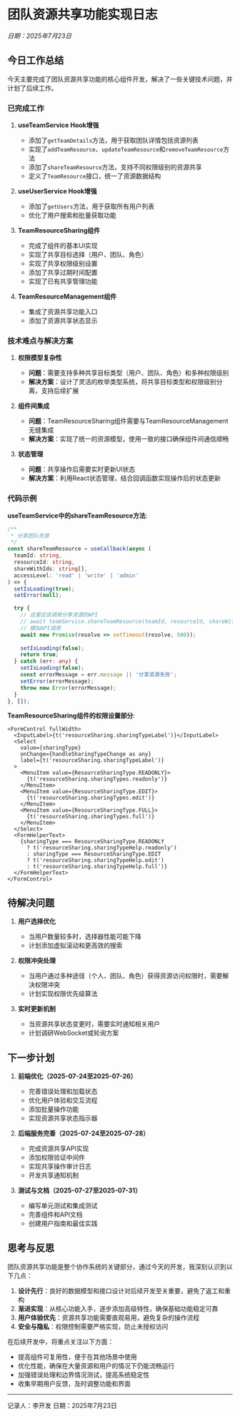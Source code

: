 # 团队资源共享功能实现日志

*日期：2025年7月23日*

## 今日工作总结

今天主要完成了团队资源共享功能的核心组件开发，解决了一些关键技术问题，并计划了后续工作。

### 已完成工作

1. **useTeamService Hook增强**
   - 添加了`getTeamDetails`方法，用于获取团队详情包括资源列表
   - 实现了`addTeamResource`、`updateTeamResource`和`removeTeamResource`方法
   - 添加了`shareTeamResource`方法，支持不同权限级别的资源共享
   - 定义了`TeamResource`接口，统一了资源数据结构

2. **useUserService Hook增强**
   - 添加了`getUsers`方法，用于获取所有用户列表
   - 优化了用户搜索和批量获取功能

3. **TeamResourceSharing组件**
   - 完成了组件的基本UI实现
   - 实现了共享目标选择（用户、团队、角色）
   - 实现了共享权限级别设置
   - 添加了共享过期时间配置
   - 实现了已有共享管理功能

4. **TeamResourceManagement组件**
   - 集成了资源共享功能入口
   - 添加了资源共享状态显示

### 技术难点与解决方案

1. **权限模型复杂性**
   - **问题**：需要支持多种共享目标类型（用户、团队、角色）和多种权限级别
   - **解决方案**：设计了灵活的枚举类型系统，将共享目标类型和权限级别分离，支持后续扩展

2. **组件间集成**
   - **问题**：TeamResourceSharing组件需要与TeamResourceManagement无缝集成
   - **解决方案**：实现了统一的资源模型，使用一致的接口确保组件间通信顺畅

3. **状态管理**
   - **问题**：共享操作后需要实时更新UI状态
   - **解决方案**：利用React状态管理，结合回调函数实现操作后的状态更新

### 代码示例

**useTeamService中的shareTeamResource方法**:
```typescript
/**
 * 分享团队资源
 */
const shareTeamResource = useCallback(async (
  teamId: string,
  resourceId: string,
  shareWithIds: string[],
  accessLevel: 'read' | 'write' | 'admin'
) => {
  setIsLoading(true);
  setError(null);

  try {
    // 这里应该调用分享资源的API
    // await teamService.shareTeamResource(teamId, resourceId, shareWithIds, accessLevel);
    // 模拟API调用
    await new Promise(resolve => setTimeout(resolve, 500));
    
    setIsLoading(false);
    return true;
  } catch (err: any) {
    setIsLoading(false);
    const errorMessage = err.message || '分享资源失败';
    setError(errorMessage);
    throw new Error(errorMessage);
  }
}, []);
```

**TeamResourceSharing组件的权限设置部分**:
```tsx
<FormControl fullWidth>
  <InputLabel>{t('resourceSharing.sharingTypeLabel')}</InputLabel>
  <Select
    value={sharingType}
    onChange={handleSharingTypeChange as any}
    label={t('resourceSharing.sharingTypeLabel')}
  >
    <MenuItem value={ResourceSharingType.READONLY}>
      {t('resourceSharing.sharingTypes.readonly')}
    </MenuItem>
    <MenuItem value={ResourceSharingType.EDIT}>
      {t('resourceSharing.sharingTypes.edit')}
    </MenuItem>
    <MenuItem value={ResourceSharingType.FULL}>
      {t('resourceSharing.sharingTypes.full')}
    </MenuItem>
  </Select>
  <FormHelperText>
    {sharingType === ResourceSharingType.READONLY
      ? t('resourceSharing.sharingTypeHelp.readonly')
      : sharingType === ResourceSharingType.EDIT
      ? t('resourceSharing.sharingTypeHelp.edit')
      : t('resourceSharing.sharingTypeHelp.full')}
  </FormHelperText>
</FormControl>
```

## 待解决问题

1. **用户选择优化**
   - 当用户数量较多时，选择器性能可能下降
   - 计划添加虚拟滚动和更高效的搜索

2. **权限冲突处理**
   - 当用户通过多种途径（个人、团队、角色）获得资源访问权限时，需要解决权限冲突
   - 计划实现权限优先级算法

3. **实时更新机制**
   - 当资源共享状态变更时，需要实时通知相关用户
   - 计划调研WebSocket或轮询方案

## 下一步计划

1. **前端优化（2025-07-24至2025-07-26）**
   - 完善错误处理和加载状态
   - 优化用户体验和交互流程
   - 添加批量操作功能
   - 实现资源共享状态指示器

2. **后端服务完善（2025-07-24至2025-07-28）**
   - 完成资源共享API实现
   - 添加权限验证中间件
   - 实现共享操作审计日志
   - 开发共享通知机制

3. **测试与文档（2025-07-27至2025-07-31）**
   - 编写单元测试和集成测试
   - 完善组件和API文档
   - 创建用户指南和最佳实践

## 思考与反思

团队资源共享功能是整个协作系统的关键部分，通过今天的开发，我深刻认识到以下几点：

1. **设计先行**：良好的数据模型和接口设计对后续开发至关重要，避免了返工和重构
2. **渐进实现**：从核心功能入手，逐步添加高级特性，确保基础功能稳定可靠
3. **用户体验优先**：资源共享功能需要直观易用，避免复杂的操作流程
4. **安全与隐私**：权限控制需要严格实现，防止未授权访问

在后续开发中，将重点关注以下方面：
- 提高组件可复用性，便于在其他场景中使用
- 优化性能，确保在大量资源和用户的情况下仍能流畅运行
- 加强错误处理和边界情况测试，提高系统稳定性
- 收集早期用户反馈，及时调整功能和界面

---

记录人：李开发
日期：2025年7月23日
